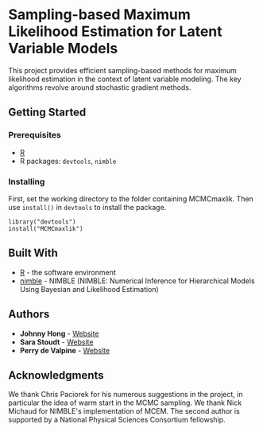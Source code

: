 # Sampling-based Maximum Likelihood Estimation for Latent Variable Models

This project provides efficient sampling-based methods for maximum likelihood estimation in the context of latent variable modeling. The key algorithms revolve around stochastic gradient methods.

## Getting Started

### Prerequisites

* [R](https://www.r-project.org/)
* R packages: `devtools`, `nimble`


### Installing

First, set the working directory to the folder containing MCMCmaxlik. Then use `install()` in `devtools` to install the package.

```
library("devtools")
install("MCMCmaxlik")
```

## Built With

* [R](https://www.r-project.org/) - the software environment
* [nimble](https://r-nimble.org/) - NIMBLE (NIMBLE: Numerical Inference for Hierarchical Models Using Bayesian and Likelihood Estimation)

## Authors

* **Johnny Hong**  - [Website](https://jcyhong.github.io/)
* **Sara Stoudt** - [Website](https://www.stat.berkeley.edu/~sstoudt/)
* **Perry de Valpine**  - [Website](https://nature.berkeley.edu/~pdevalpine/)

## Acknowledgments

We thank Chris Paciorek for his numerous suggestions in the project, in particular the idea of warm start in the MCMC sampling. We thank Nick Michaud for NIMBLE's implementation of MCEM. The second author is supported by a  National Physical Sciences Consortium fellowship. 
